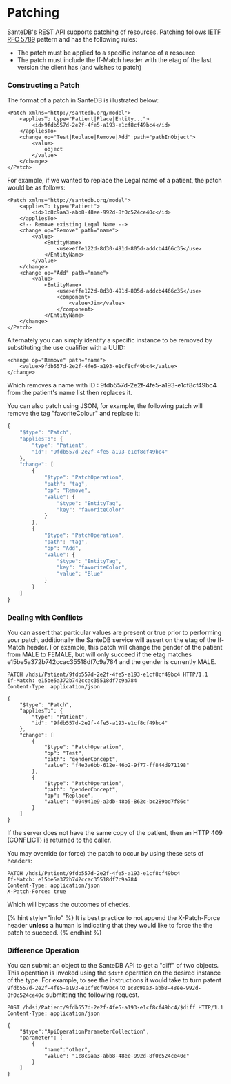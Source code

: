 # Patching

SanteDB's REST API supports patching of resources. Patching follows [IETF RFC 5789](https://tools.ietf.org/html/rfc5789) pattern and has the following rules:

* The patch must be applied to a specific instance of a resource
* The patch must include the If-Match header with the etag of the last version the client has \(and wishes to patch\)

### Constructing a Patch

The format of a patch in SanteDB is illustrated below:

```markup
<Patch xmlns="http://santedb.org/model">
    <appliesTo type="Patient|Place|Entity...">
        <id>9fdb557d-2e2f-4fe5-a193-e1cf8cf49bc4</id>
    </appliesTo>
    <change op="Test|Replace|Remove|Add" path="pathInObject">
        <value>
            object
        </value>
    </change>
</Patch>
```

For example, if we wanted to replace the Legal name of a patient, the patch would be as follows:

```markup
<Patch xmlns="http://santedb.org/model">
    <appliesTo type="Patient">
        <id>1c8c9aa3-abb8-48ee-992d-8f0c524ce40c</id>
    </appliesTo>
    <!-- Remove existing Legal Name -->
    <change op="Remove" path="name">
        <value>
            <EntityName>
                <use>effe122d-8d30-491d-805d-addcb4466c35</use>
            </EntityName>
        </value>
    </change>
    <change op="Add" path="name">
        <value>
            <EntityName>
                <use>effe122d-8d30-491d-805d-addcb4466c35</use>
                <component>
                    <value>Jim</value>
                </component>
            </EntityName>
    </change>
</Patch>
```

Alternately you can simply identify a specific instance to be removed by substituting the use qualifier with a UUID:

```markup
<change op="Remove" path="name">
    <value>9fdb557d-2e2f-4fe5-a193-e1cf8cf49bc4</value>
</change>
```

Which removes a name with ID : 9fdb557d-2e2f-4fe5-a193-e1cf8cf49bc4 from the patient's name list then replaces it.

You can also patch using JSON, for example, the following patch will remove the tag "favoriteColour" and replace it:

```javascript
{
    "$type": "Patch",
    "appliesTo": {
        "type": "Patient",
        "id": "9fdb557d-2e2f-4fe5-a193-e1cf8cf49bc4"
    },
    "change": [
        {
            "$type": "PatchOperation",
            "path": "tag",
            "op": "Remove",
            "value": {
                "$type": "EntityTag",
                "key": "favoriteColor"
            }
        },
        {
            "$type": "PatchOperation",
            "path": "tag",
            "op": "Add",
            "value": {
                "$type": "EntityTag",
                "key": "favoriteColor",
                "value": "Blue"
            }
        }
    ]
}                
```

### Dealing with Conflicts

You can assert that particular values are present or true prior to performing your patch, additionally the SanteDB service will assert on the etag of the If-Match header. For example, this patch will change the gender of the patient from MALE to FEMALE, but will only succeed if the etag matches e15be5a372b742ccac35518df7c9a784 and the gender is currently MALE.

```http
PATCH /hdsi/Patient/9fdb557d-2e2f-4fe5-a193-e1cf8cf49bc4 HTTP/1.1
If-Match: e15be5a372b742ccac35518df7c9a784
Content-Type: application/json

{
    "$type": "Patch",
    "appliesTo": {
        "type": "Patient",
        "id": "9fdb557d-2e2f-4fe5-a193-e1cf8cf49bc4"
    },
    "change": [
        {
            "$type": "PatchOperation",
            "op": "Test",
            "path": "genderConcept",
            "value": "f4e3a6bb-612e-46b2-9f77-ff844d971198"
        },
        {
            "$type": "PatchOperation",
            "path": "genderConcept",
            "op": "Replace",
            "value": "094941e9-a3db-48b5-862c-bc289bd7f86c"
        }
    ]
}             
```

If the server does not have the same copy of the patient, then an HTTP 409 \(CONFLICT\) is returned to the caller. 

You may override \(or force\) the patch to occur by using these sets of headers:

```http
PATCH /hdsi/Patient/9fdb557d-2e2f-4fe5-a193-e1cf8cf49bc4
If-Match: e15be5a372b742ccac35518df7c9a784
Content-Type: application/json
X-Patch-Force: true
```

Which will bypass the outcomes of checks.

{% hint style="info" %}
It is best practice to not append the X-Patch-Force header **unless** a human is indicating that they would like to force the the patch to succeed.
{% endhint %}

### Difference Operation

You can submit an object to the SanteDB API to get a "diff" of two objects. This operation is invoked using the `$diff` operation on the desired instance of the type. For example, to see the instructions it would take to turn patent `9fdb557d-2e2f-4fe5-a193-e1cf8cf49bc4` to `1c8c9aa3-abb8-48ee-992d-8f0c524ce40c` submitting the following request.

```http
POST /hdsi/Patient/9fdb557d-2e2f-4fe5-a193-e1cf8cf49bc4/$diff HTTP/1.1
Content-Type: application/json

{
    "$type":"ApiOperationParameterCollection",
    "parameter": [
        {
            "name":"other",
            "value": "1c8c9aa3-abb8-48ee-992d-8f0c524ce40c"
        }
    ]
}
```



